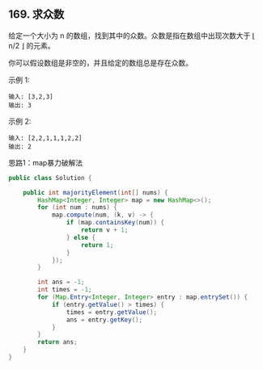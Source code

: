 ## 169. 求众数

给定一个大小为 n 的数组，找到其中的众数。众数是指在数组中出现次数大于 ⌊ n/2 ⌋ 的元素。

你可以假设数组是非空的，并且给定的数组总是存在众数。

示例 1:

```
输入: [3,2,3]
输出: 3
```

示例 2:

```
输入: [2,2,1,1,1,2,2]
输出: 2
```

思路1：map暴力破解法

```java
public class Solution {

    public int majorityElement(int[] nums) {
        HashMap<Integer, Integer> map = new HashMap<>();
        for (int num : nums) {
            map.compute(num, (k, v) -> {
                if (map.containsKey(num)) {
                    return v + 1;
                } else {
                    return 1;
                }
            });
        }

        int ans = -1;
        int times = -1;
        for (Map.Entry<Integer, Integer> entry : map.entrySet()) {
            if (entry.getValue() > times) {
                times = entry.getValue();
                ans = entry.getKey();
            }
        }
        return ans;
    }
}
```

